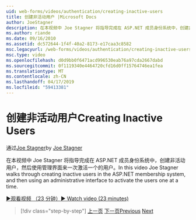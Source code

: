 ```yaml
---
uid: web-forms/videos/authentication/creating-inactive-users
title: 创建非活动用户 |Microsoft Docs
author: JoeStagner
description: 在本视频中 Joe Stagner 将指导完成在 ASP.NET 成员身份系统中，创建非活动用户，然后使用管理界面激活用户一个...
ms.author: riande
ms.date: 09/16/2010
ms.assetid: dc572644-1f4f-40a2-8173-e17caa3c8582
msc.legacyurl: /web-forms/videos/authentication/creating-inactive-users
msc.type: video
ms.openlocfilehash: d0d9bb0f6471acd996530eab76a97cda2667dabd
ms.sourcegitcommit: 0f1119340e4464720cfd16d0ff15764746ea1fea
ms.translationtype: MT
ms.contentlocale: zh-CN
ms.lasthandoff: 04/17/2019
ms.locfileid: "59413381"
---
```

# <a name="creating-inactive-users"></a><span data-ttu-id="0d388-103">创建非活动用户</span><span class="sxs-lookup"><span data-stu-id="0d388-103">Creating Inactive Users</span></span>

<span data-ttu-id="0d388-104">通过[Joe Stagner](https://github.com/JoeStagner)</span><span class="sxs-lookup"><span data-stu-id="0d388-104">by [Joe Stagner](https://github.com/JoeStagner)</span></span>

<span data-ttu-id="0d388-105">在本视频中 Joe Stagner 将指导完成在 ASP.NET 成员身份系统中，创建非活动用户，然后使用管理界面来一次激活一个的用户。</span><span class="sxs-lookup"><span data-stu-id="0d388-105">In this video Joe Stagner walks through creating inactive users in the ASP.NET membership system, and then using an administrative interface to activate the users one at a time.</span></span>

[<span data-ttu-id="0d388-106">&#9654;观看视频 （23 分钟）</span><span class="sxs-lookup"><span data-stu-id="0d388-106">&#9654; Watch video (23 minutes)</span></span>](https://channel9.msdn.com/Blogs/ASP-NET-Site-Videos/creating-inactive-users)

> [!div class="step-by-step"]
> <span data-ttu-id="0d388-107">[上一页](simple-web-service-authentication.md)
> [下一页](sql-injection-defense.md)</span><span class="sxs-lookup"><span data-stu-id="0d388-107">[Previous](simple-web-service-authentication.md)
[Next](sql-injection-defense.md)</span></span>
